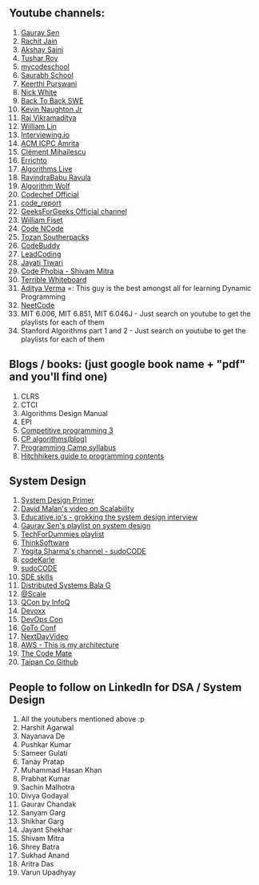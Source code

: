 ## Youtube channels:
1. [Gaurav Sen](https://www.youtube.com/channel/UCRPMAqdtSgd0Ipeef7iFsKw)
2. [Rachit Jain](https://www.youtube.com/channel/UC9fDC_eBh9e_bogw87DbGKQ)
3. [Akshay Saini](https://www.youtube.com/channel/UC3N9i_KvKZYP4F84FPIzgPQ)
4. [Tushar Roy](https://www.youtube.com/channel/UCZLJf_R2sWyUtXSKiKlyvAw)
5. [mycodeschool](https://www.youtube.com/playlist?list=PL2_aWCzGMAwI3W_JlcBbtYTwiQSsOTa6P)
6. [Saurabh School](https://www.youtube.com/user/saurabhschool/videos)
7. [Keerthi Purswani](https://www.youtube.com/channel/UCqPw78XvJUKtGiq3TzAcwJQ)
8. [Nick White](https://www.youtube.com/channel/UC1fLEeYICmo3O9cUsqIi7HA)
9. [Back To Back SWE](https://www.youtube.com/channel/UCmJz2DV1a3yfgrR7GqRtUUA)
10. [Kevin Naughton Jr](https://www.youtube.com/channel/UCKvwPt6BifPP54yzH99ff1g)	
11. [Raj Vikramaditya](https://www.youtube.com/channel/UCJskGeByzRRSvmOyZOz61ig)
12. [William Lin](https://www.youtube.com/channel/UCKuDLsO0Wwef53qdHPjbU2Q)
13. [Interviewing.io](https://www.youtube.com/channel/UCNc-Wa_ZNBAGzFkYbAHw9eg)
14. [ACM ICPC Amrita](https://www.youtube.com/channel/UCyZtjmvybLLIk2KZgLJL6ZA)
15. [Clément Mihailescu](https://www.youtube.com/channel/UCaO6VoaYJv4kS-TQO_M-N_g)
16. [Errichto](https://www.youtube.com/channel/UCBr_Fu6q9iHYQCh13jmpbrg)
17. [Algorithms Live](https://www.youtube.com/channel/UCBLr7ISa_YDy5qeATupf26w)
18. [RavindraBabu Ravula](https://www.youtube.com/channel/UCJjC1hn78yZqTf0vdTC6wAQ)
19. [Algorithm Wolf](https://www.youtube.com/channel/UCwsapfci2p1oDVO4Q2sJOQw)
20. [Codechef Official](https://www.youtube.com/user/codechefofficial)
21. [code_report](https://www.youtube.com/channel/UC1kBxkk2bcG78YBX7LMl9pQ/)
22. [GeeksForGeeks Official channel](https://www.youtube.com/channel/UC0RhatS1pyxInC00YKjjBqQ)
23. [William Fiset](https://www.youtube.com/channel/UCD8yeTczadqdARzQUp29PJw)
24. [Code NCode](https://www.youtube.com/channel/UC0zvY3yIBQTrSutsV-4yscQ/)
25. [Tozan Southerpacks](https://www.youtube.com/channel/UCwsapfci2p1oDVO4Q2sJOQw)
26. [CodeBuddy](https://www.youtube.com/channel/UC8Is5LaVSoiO4DYmgi11kfw)
27. [LeadCoding](https://www.youtube.com/channel/UC81Q2wnuk5KqOFVgAbq4nUw)
28. [Jayati Tiwari](https://www.youtube.com/channel/UCUQjKo3h1fe-uzr_n6Bx7PQ)
29. [Code Phobia - Shivam Mitra](https://www.youtube.com/user/wtfcricketmoments/)
30. [Terrible Whiteboard](https://www.youtube.com/playlist?list=PLko32sysgiEPGS4bXBRyZMo9ztcHmPI1z)
31. [Aditya Verma](https://www.youtube.com/channel/UC5WO7o71wvxMxEtLRkPhiQQ) =: This guy is the best amongst all for learning Dynamic Programming
32. [NeetCode](https://www.youtube.com/channel/UC_mYaQAE6-71rjSN6CeCA-g)
33. MIT 6.006, MIT 6.851, MIT 6.046J - Just search on youtube to get the playlists for each of them
34. Stanford Algorithms part 1 and 2 - Just search on youtube to get the playlists for each of them

## Blogs / books: (just google book name + "pdf" and you'll find one)

1. CLRS
2. CTCI
3. Algorithms Design Manual
4. EPI
5. [Competitive programming 3](https://cpbook.net/)
6. [CP algorithms(blog)](https://cp-algorithms.com/)
7. [Programming Camp syllabus](https://docs.google.com/document/d/1_dc3Ifg7Gg1LxhiqMMmE9UbTsXpdRiYh4pKILYG2eA4/)
8. [Hitchhikers guide to programming contents](https://comscigate.com/Books/contests/icpc.pdf)

## System Design 

1. [System Design Primer](https://github.com/donnemartin/system-design-primer)
2. [David Malan's video on Scalability](https://www.youtube.com/watch?v=-W9F__D3oY4)
3. [Educative.io's - grokking the system design interview](https://www.educative.io/courses/grokking-the-system-design-interview)
4. [Gaurav Sen's playlist on system design](https://www.youtube.com/playlist?list=PLMCXHnjXnTnvo6alSjVkgxV-VH6EPyvoX)
5. [TechForDummies playlist](https://www.youtube.com/channel/UCn1XnDWhsLS5URXTi5wtFTA)
6. [ThinkSoftware](https://www.youtube.com/channel/UCVa66dAkbs60_A0P52Yjj7Q)
7. [Yogita Sharma's channel - sudoCODE](https://www.youtube.com/channel/UCMrRRZxUAXRzjai0SSoFgdw)
8. [codeKarle](https://www.youtube.com/c/codeKarle)
9. [sudoCODE](https://www.youtube.com/channel/UCMrRRZxUAXRzjai0SSoFgdw)
10. [SDE skills](https://www.youtube.com/channel/UCPumyEKs86w-GtWDd2XQYtg)
11. [Distributed Systems Bala G](https://www.youtube.com/user/gopalbala12/videos)
12. [@Scale](https://www.youtube.com/channel/UCd9I8ZkgoR1d7GeSj_wi_LQ)
13. [QCon by InfoQ](https://www.youtube.com/channel/UCkQX1tChV7Z7l1LFF4L9j_g)
14. [Devoxx](https://www.youtube.com/channel/UCCBVCTuk6uJrN3iFV_3vurg)
15. [DevOps Con](https://www.youtube.com/channel/UCttdqyJB5wuJOO2KXea6WMQ)
16. [GoTo Conf](https://www.youtube.com/channel/UCs_tLP3AiwYKwdUHpltJPuA)
17. [NextDayVideo](https://www.youtube.com/c/NextDayVideo/videos)
18. [AWS - This is my architecture](https://www.youtube.com/playlist?list=PLhr1KZpdzukdeX8mQ2qO73bg6UKQHYsHb)
19. [The Code Mate](https://www.youtube.com/channel/UC8ApNuO5mKg42DDVvn8g27A)
20. [Taipan Co Github](https://github.com/puncsky/system-design-and-architecture)

## People to follow on LinkedIn for DSA / System Design

1. All the youtubers mentioned above :p
2. Harshit Agarwal
3. Nayanava De
4. Pushkar Kumar
5. Sameer Gulati
6. Tanay Pratap
7. Muhammad Hasan Khan
8. Prabhat Kumar
9. Sachin Malhotra
10. Divya Godayal
11. Gaurav Chandak
12. Sanyam Garg
13. Shikhar Garg
14. Jayant Shekhar
15. Shivam Mitra
16. Shrey Batra
17. Sukhad Anand
18. Aritra Das
19. Varun Upadhyay